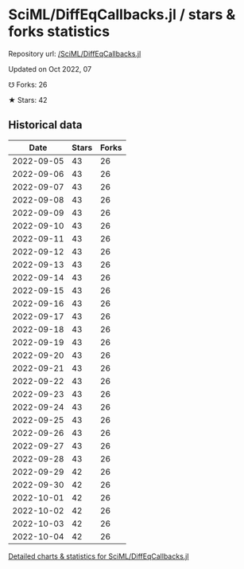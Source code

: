 # SciML/DiffEqCallbacks.jl / stars & forks statistics

Repository url: [/SciML/DiffEqCallbacks.jl](https://github.com/SciML/DiffEqCallbacks.jl)

Updated on Oct 2022, 07

☋ Forks: 26

★ Stars: 42

## Historical data
| Date | Stars | Forks |
|------|-------|-------|
| 2022-09-05 | 43 | 26 | 
| 2022-09-06 | 43 | 26 | 
| 2022-09-07 | 43 | 26 | 
| 2022-09-08 | 43 | 26 | 
| 2022-09-09 | 43 | 26 | 
| 2022-09-10 | 43 | 26 | 
| 2022-09-11 | 43 | 26 | 
| 2022-09-12 | 43 | 26 | 
| 2022-09-13 | 43 | 26 | 
| 2022-09-14 | 43 | 26 | 
| 2022-09-15 | 43 | 26 | 
| 2022-09-16 | 43 | 26 | 
| 2022-09-17 | 43 | 26 | 
| 2022-09-18 | 43 | 26 | 
| 2022-09-19 | 43 | 26 | 
| 2022-09-20 | 43 | 26 | 
| 2022-09-21 | 43 | 26 | 
| 2022-09-22 | 43 | 26 | 
| 2022-09-23 | 43 | 26 | 
| 2022-09-24 | 43 | 26 | 
| 2022-09-25 | 43 | 26 | 
| 2022-09-26 | 43 | 26 | 
| 2022-09-27 | 43 | 26 | 
| 2022-09-28 | 43 | 26 | 
| 2022-09-29 | 42 | 26 | 
| 2022-09-30 | 42 | 26 | 
| 2022-10-01 | 42 | 26 | 
| 2022-10-02 | 42 | 26 | 
| 2022-10-03 | 42 | 26 | 
| 2022-10-04 | 42 | 26 | 


[Detailed charts & statistics for SciML/DiffEqCallbacks.jl](https://reviewgithub.com/rep/SciML/DiffEqCallbacks.jl)
